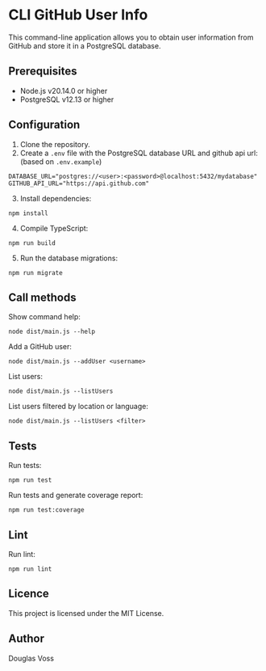 # CLI GitHub User Info

This command-line application allows you to obtain user information from GitHub and store it in a PostgreSQL database.

## Prerequisites

- Node.js v20.14.0 or higher
- PostgreSQL v12.13 or higher

## Configuration

1. Clone the repository.
2. Create a `.env` file with the PostgreSQL database URL and github api url: (based on `.env.example`)

```
DATABASE_URL="postgres://<user>:<password>@localhost:5432/mydatabase"
GITHUB_API_URL="https://api.github.com"
```

3. Install dependencies:

```
npm install
```

4. Compile TypeScript:

```
npm run build
```

5. Run the database migrations:

```
npm run migrate
```

## Call methods

Show command help:

```
node dist/main.js --help
```

Add a GitHub user:

```
node dist/main.js --addUser <username>
```

List users:

```
node dist/main.js --listUsers
```

List users filtered by location or language:

```
node dist/main.js --listUsers <filter>
```

## Tests

Run tests:

```
npm run test
```

Run tests and generate coverage report:

```
npm run test:coverage
```

## Lint

Run lint:

```
npm run lint
```

## Licence

This project is licensed under the MIT License.

## Author

Douglas Voss
